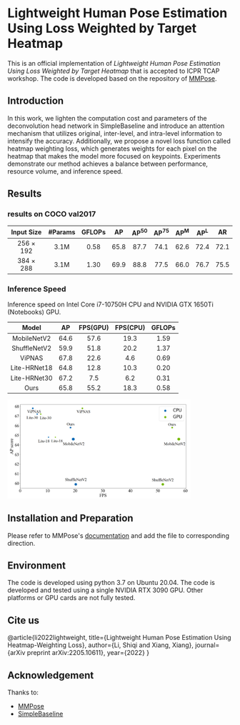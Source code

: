# Lightweight Human Pose Estimation Using Loss Weighted by Target Heatmap

This is an official implementation of *Lightweight Human Pose Estimation Using Loss Weighted by Target Heatmap* that is accepted to ICPR TCAP workshop. The code is developed based on the repository of [MMPose](https://github.com/open-mmlab/mmpose).

## Introduction

In this work, we lighten the computation cost and parameters of the deconvolution head network in SimpleBaseline and introduce an attention mechanism that utilizes original, inter-level, and intra-level information to intensify the accuracy. Additionally, we propose a novel loss function called heatmap weighting loss, which generates weights for each pixel on the heatmap that makes the model more focused on keypoints. Experiments demonstrate our method achieves a balance between performance, resource volume, and inference speed. 

## Results

### results on COCO val2017

| Input Size | #Params | GFLOPs |  AP  | AP<sup>50</sup> |  AP<sup>75</sup>  |  AP<sup>M</sup>  |  AP<sup>L</sup>  |  AR  |
| :--------: | :-----: | :----: | :--: | :--: | :--: | :--: | :--: | :--: |
| 256 × 192  |  3.1M   |  0.58  | 65.8 | 87.7 | 74.1 | 62.6 | 72.4 | 72.1 |
| 384 × 288  |  3.1M   |  1.30  | 69.9 | 88.8 | 77.5 | 66.0 | 76.7 | 75.5 |

### Inference Speed

Inference speed on Intel Core i7-10750H CPU and NVIDIA GTX 1650Ti (Notebooks) GPU.

|    Model     |  AP  | FPS(GPU) | FPS(CPU) | GFLOPs |
| :----------: | :--: | :------: | :------: | :----: |
| MobileNetV2  | 64.6 |   57.6   |   19.3   |  1.59  |
| ShuffleNetV2 | 59.9 |   51.8   |   20.2   |  1.37  |
|    ViPNAS    | 67.8 |   22.6   |   4.6    |  0.69  |
| Lite-HRNet18 | 64.8 |   12.8   |   10.3   |  0.20  |
| Lite-HRNet30 | 67.2 |   7.5    |   6.2    |  0.31  |
|     Ours     | 65.8 |   55.2   |   18.3   |  0.58  |

<img src="/imgs/speed.png" alt="speed" style="zoom:40%;" />

## Installation and Preparation

Please refer to MMPose's [documentation](https://mmpose.readthedocs.io/en/latest/) and add the file to corresponding direction.

## Environment

The code is developed using python 3.7 on Ubuntu 20.04. The code is developed and tested using a single NVIDIA RTX 3090 GPU. Other platforms or GPU cards are not fully tested.

## Cite us
@article{li2022lightweight,
  title={Lightweight Human Pose Estimation Using Heatmap-Weighting Loss},
  author={Li, Shiqi and Xiang, Xiang},
  journal={arXiv preprint arXiv:2205.10611},
  year={2022}
}

## Acknowledgement

Thanks to:

- [MMPose](https://github.com/open-mmlab/mmpose)
- [SimpleBaseline](https://github.com/microsoft/human-pose-estimation.pytorch)
